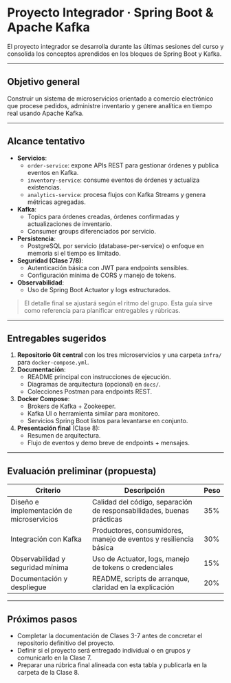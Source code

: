 # Proyecto Integrador · Spring Boot & Apache Kafka

El proyecto integrador se desarrolla durante las últimas sesiones del curso y consolida los conceptos aprendidos en los bloques de Spring Boot y Kafka.

---

## Objetivo general

Construir un sistema de microservicios orientado a comercio electrónico que procese pedidos, administre inventario y genere analítica en tiempo real usando Apache Kafka.

---

## Alcance tentativo

- **Servicios**:
  - `order-service`: expone APIs REST para gestionar órdenes y publica eventos en Kafka.
  - `inventory-service`: consume eventos de órdenes y actualiza existencias.
  - `analytics-service`: procesa flujos con Kafka Streams y genera métricas agregadas.
- **Kafka**:
  - Topics para órdenes creadas, órdenes confirmadas y actualizaciones de inventario.
  - Consumer groups diferenciados por servicio.
- **Persistencia**:
  - PostgreSQL por servicio (database-per-service) o enfoque en memoria si el tiempo es limitado.
- **Seguridad (Clase 7/8)**:
  - Autenticación básica con JWT para endpoints sensibles.
  - Configuración mínima de CORS y manejo de tokens.
- **Observabilidad**:
  - Uso de Spring Boot Actuator y logs estructurados.

> El detalle final se ajustará según el ritmo del grupo. Esta guía sirve como referencia para planificar entregables y rúbricas.

---

## Entregables sugeridos

1. **Repositorio Git central** con los tres microservicios y una carpeta `infra/` para `docker-compose.yml`.  
2. **Documentación**:
   - README principal con instrucciones de ejecución.
   - Diagramas de arquitectura (opcional) en `docs/`.
   - Colecciones Postman para endpoints REST.
3. **Docker Compose**:
   - Brokers de Kafka + Zookeeper.
   - Kafka UI o herramienta similar para monitoreo.
   - Servicios Spring Boot listos para levantarse en conjunto.
4. **Presentación final** (Clase 8):
   - Resumen de arquitectura.
   - Flujo de eventos y demo breve de endpoints + mensajes.

---

## Evaluación preliminar (propuesta)

| Criterio | Descripción | Peso |
|----------|-------------|------|
| Diseño e implementación de microservicios | Calidad del código, separación de responsabilidades, buenas prácticas | 35% |
| Integración con Kafka | Productores, consumidores, manejo de eventos y resiliencia básica | 30% |
| Observabilidad y seguridad mínima | Uso de Actuator, logs, manejo de tokens o credenciales | 15% |
| Documentación y despliegue | README, scripts de arranque, claridad en la explicación | 20% |

---

## Próximos pasos

- Completar la documentación de Clases 3-7 antes de concretar el repositorio definitivo del proyecto.  
- Definir si el proyecto será entregado individual o en grupos y comunicarlo en la Clase 7.  
- Preparar una rúbrica final alineada con esta tabla y publicarla en la carpeta de la Clase 8.

